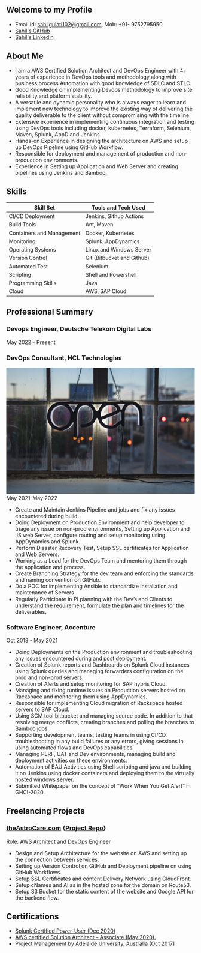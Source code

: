 ## Welcome to my Profile

- Email Id: sahilgulati102@gmail.com, Mob: +91- 9752795950
- [Sahil's GitHub](https://github.com/sahilgulati96)
- [Sahil's Linkedin](https://www.linkedin.com/in/sahil-gulati-39400b113/)

## About Me

- I am a AWS Certified Solution Architect and DevOps Engineer with 4+ years of experience in DevOps tools and
methodology along with business process Automation with good knowledge of SDLC and STLC.
- Good Knowledge on implementing Devops methodology to improve site reliability and platform stability.
- A versatile and dynamic personality who is always eager to learn and implement new technology to improve the existing way of delivering the quality deliverable to the client without compromising with the timeline.
- Extensive experience in implementing continuous integration and testing using DevOps tools including docker, kubernetes, Terraform, Selenium, Maven, Splunk, AppD and Jenkins.
- Hands-on Experience in designing the architecture on AWS and setup up DevOps Pipeline using GitHub Workflow.
- Responsible for deployment and management of production and non-production environments.
- Experience in Setting up Application and Web Server and creating pipelines using Jenkins and Bamboo.

## Skills

| Skill Set | Tools and Tech Used |
| ------------- | ------------- |
| CI/CD Deployment  | Jenkins, Github Actions  |
| Build Tools  | Ant,  Maven  |
| Containers and Management | Docker, Kubernetes |
| Monitoring | Splunk, AppDynamics |
| Operating Systems | Linux and Windows Server |
| Version Control | Git (Bitbucket and Github) |
| Automated Test | Selenium |
| Scripting | Shell and Powershell |
| Programming Skills | Java |
| Cloud | AWS, SAP Cloud |

## Professional Summary

### Devops Engineer, Deutsche Telekom Digital Labs
May 2022 - Present

### DevOps Consultant, HCL Technologies
![This is an image](/test.jpg)May 2021-May 2022

- Create and Maintain Jenkins Pipeline and jobs and fix any issues encountered during build.
- Doing Deployment on Production Environment and help developer to triage any issue on non-prod environments, Setting up Application and IIS web Server, configure routing and setup monitoring using AppDynamics and Splunk.
- Perform Disaster Recovery Test, Setup SSL certificates for Application and Web Servers.
- Working as a Lead for the DevOps Team and mentoring them through the application and process.
- Create Branching Strategy for the dev team and enforcing the standards and naming convention on GitHub.
- Do a POC for implementing Ansible to standardize installation and maintenance of Servers
- Regularly Participate in PI planning with the Dev’s and Clients to understand the requirement, formulate the plan and timelines for the deliverables.

### Software Engineer, Accenture
Oct 2018 - May 2021

- Doing Deployments on the Production environment and troubleshooting any issues encountered during and post deployment.
- Creation of Splunk reports and Dashboards on Splunk Cloud instances using Splunk queries and managing forwarders configuration on the prod and non-prod servers.
- Creation of Alerts and setup monitoring for SAP hybris Cloud.
- Managing and fixing runtime issues on Production servers hosted on Rackspace and monitoring them using AppDynamics.
- Responsible for implementing Cloud migration of Rackspace hosted servers to SAP Cloud.
- Using SCM tool bitbucket and managing source code. In addition to that resolving merge conflicts, creating branches and polling the branches to Bamboo jobs.
- Supporting development teams, testing teams in using CI/CD, troubleshooting in any build failures or any errors, giving sessions in using automated flows and DevOps capabilities.
- Managing PERF, UAT and Dev environments, managing build and deployment activities on these environments.
- Automation of BAU Activities using Shell scripting and java and building it on Jenkins using docker containers and deploying them to the virtually hosted windows server.
- Submitted Whitepaper on the concept of “Work When You Get Alert” in GHCI-2020.

## Freelancing Projects

### [theAstroCare.com](https://theastrocare.com) {[Project Repo](https://github.com/ananyapurkayestha13/horscope-landing)}
Role: AWS Architect and DevOps Engineer

- Design and Setup Architecture for the website on AWS and setting up the connection between services.
- Setting up Version Control on GitHub and Deployment pipeline on using GitHub Workflows.
- Setup SSL Certificates and content Delivery Network using CloudFront.
- Setup cNames and Alias in the hosted zone for the domain on Route53.
- Setup S3 Bucket for the static content of the website and Google API for the backend flow.

## Certifications

- [Splunk Certified Power-User (Dec 2020)](https://drive.google.com/file/d/1f-VceeQMooEubVekCQvU1LIMrbi9SW3S/view?usp=sharing)
- [AWS certified Solution Architect – Associate (May 2020).](https://drive.google.com/file/d/1c4yYsJI05XNnJr3dX7nZhfT4cNOjTRFA/view?usp=sharing)
- [Project Management by Adelaide University, Australia (Oct 2017)](https://drive.google.com/file/d/1ib7RsY9sfM9b0e1Eo1mzq6LfXTsqeZHM/view?usp=sharing)




